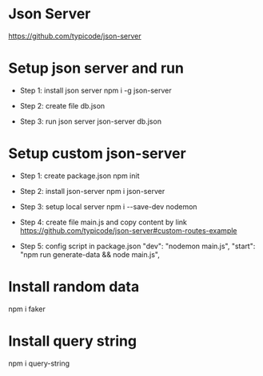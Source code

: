 # Json Server

https://github.com/typicode/json-server

# Setup json server and run

- Step 1: install json server
  npm i -g json-server

- Step 2: create file db.json

- Step 3: run json server
  json-server db.json

# Setup custom json-server

- Step 1: create package.json
  npm init

- Step 2: install json-server
  npm i json-server

- Step 3: setup local server
  npm i --save-dev nodemon

- Step 4: create file main.js and copy content by link
  https://github.com/typicode/json-server#custom-routes-example

- Step 5: config script in package.json
  "dev": "nodemon main.js",
  "start": "npm run generate-data && node main.js",

# Install random data

npm i faker

# Install query string

npm i query-string
